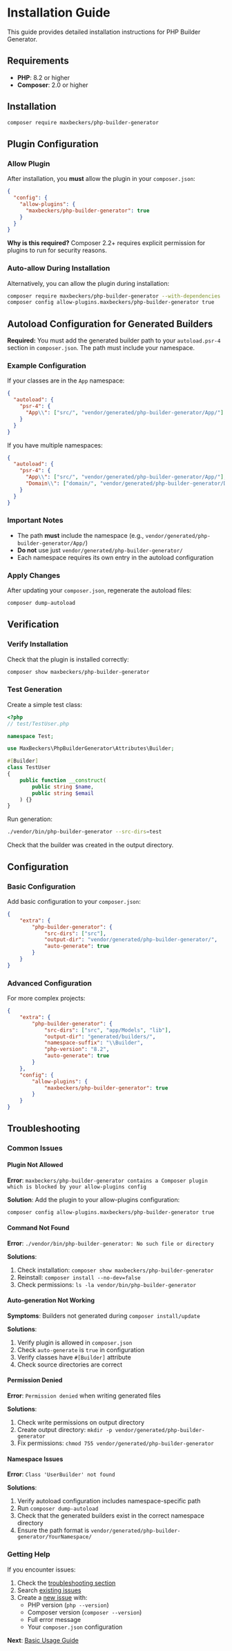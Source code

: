 # Installation Guide

This guide provides detailed installation instructions for PHP Builder Generator.

## Requirements

- **PHP**: 8.2 or higher
- **Composer**: 2.0 or higher

## Installation

```bash
composer require maxbeckers/php-builder-generator
```

## Plugin Configuration

### Allow Plugin

After installation, you **must** allow the plugin in your `composer.json`:

```json
{
  "config": {
    "allow-plugins": {
      "maxbeckers/php-builder-generator": true
    }
  }
}
```

**Why is this required?**
Composer 2.2+ requires explicit permission for plugins to run for security reasons.

### Auto-allow During Installation

Alternatively, you can allow the plugin during installation:

```bash
composer require maxbeckers/php-builder-generator --with-dependencies
composer config allow-plugins.maxbeckers/php-builder-generator true
```

## Autoload Configuration for Generated Builders

**Required:** You must add the generated builder path to your `autoload.psr-4` section in `composer.json`. The path must include your namespace.

### Example Configuration

If your classes are in the `App` namespace:

```json
{
  "autoload": {
    "psr-4": {
      "App\\": ["src/", "vendor/generated/php-builder-generator/App/"]
    }
  }
}
```

If you have multiple namespaces:

```json
{
  "autoload": {
    "psr-4": {
      "App\\": ["src/", "vendor/generated/php-builder-generator/App/"],
      "Domain\\": ["domain/", "vendor/generated/php-builder-generator/Domain/"]
    }
  }
}
```

### Important Notes

- The path **must** include the namespace (e.g., `vendor/generated/php-builder-generator/App/`)
- **Do not** use just `vendor/generated/php-builder-generator/`
- Each namespace requires its own entry in the autoload configuration

### Apply Changes

After updating your `composer.json`, regenerate the autoload files:

```bash
composer dump-autoload
```

## Verification

### Verify Installation

Check that the plugin is installed correctly:

```bash
composer show maxbeckers/php-builder-generator
```

### Test Generation

Create a simple test class:

```php
<?php
// test/TestUser.php

namespace Test;

use MaxBeckers\PhpBuilderGenerator\Attributes\Builder;

#[Builder]
class TestUser
{
    public function __construct(
        public string $name,
        public string $email
    ) {}
}
```

Run generation:

```bash
./vendor/bin/php-builder-generator --src-dirs=test
```

Check that the builder was created in the output directory.

## Configuration

### Basic Configuration

Add basic configuration to your `composer.json`:

```json
{
    "extra": {
        "php-builder-generator": {
            "src-dirs": ["src"],
            "output-dir": "vendor/generated/php-builder-generator/",
            "auto-generate": true
        }
    }
}
```

### Advanced Configuration

For more complex projects:

```json
{
    "extra": {
        "php-builder-generator": {
            "src-dirs": ["src", "app/Models", "lib"],
            "output-dir": "generated/builders/",
            "namespace-suffix": "\\Builder",
            "php-version": "8.2",
            "auto-generate": true
        }
    },
    "config": {
        "allow-plugins": {
            "maxbeckers/php-builder-generator": true
        }
    }
}
```

## Troubleshooting

### Common Issues

#### Plugin Not Allowed

**Error**: `maxbeckers/php-builder-generator contains a Composer plugin which is blocked by your allow-plugins config`

**Solution**: Add the plugin to your allow-plugins configuration:

```bash
composer config allow-plugins.maxbeckers/php-builder-generator true
```

#### Command Not Found

**Error**: `./vendor/bin/php-builder-generator: No such file or directory`

**Solutions**:

1. Check installation: `composer show maxbeckers/php-builder-generator`
2. Reinstall: `composer install --no-dev=false`
3. Check permissions: `ls -la vendor/bin/php-builder-generator`

#### Auto-generation Not Working

**Symptoms**: Builders not generated during `composer install/update`

**Solutions**:

1. Verify plugin is allowed in `composer.json`
2. Check `auto-generate` is `true` in configuration
3. Verify classes have `#[Builder]` attribute
4. Check source directories are correct

#### Permission Denied

**Error**: `Permission denied` when writing generated files

**Solutions**:

1. Check write permissions on output directory
2. Create output directory: `mkdir -p vendor/generated/php-builder-generator`
3. Fix permissions: `chmod 755 vendor/generated/php-builder-generator`

#### Namespace Issues

**Error**: `Class 'UserBuilder' not found`

**Solutions**:

1. Verify autoload configuration includes namespace-specific path
2. Run `composer dump-autoload`
3. Check that the generated builders exist in the correct namespace directory
4. Ensure the path format is `vendor/generated/php-builder-generator/YourNamespace/`

### Getting Help

If you encounter issues:

1. Check the [troubleshooting section](../features/configuration.md#troubleshooting-configuration)
2. Search [existing issues](https://github.com/maxbeckers/php-builder-generator/issues)
3. Create a [new issue](https://github.com/maxbeckers/php-builder-generator/issues/new) with:
   - PHP version (`php --version`)
   - Composer version (`composer --version`)
   - Full error message
   - Your `composer.json` configuration

**Next**: [Basic Usage Guide](basic-usage.md)
